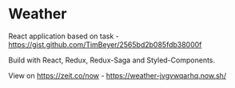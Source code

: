 # Weather

React application based on task - https://gist.github.com/TimBeyer/2565bd2b085fdb38000f

Build with React, Redux, Redux-Saga and Styled-Components.

View on https://zeit.co/now - https://weather-jvgvwqarhq.now.sh/
